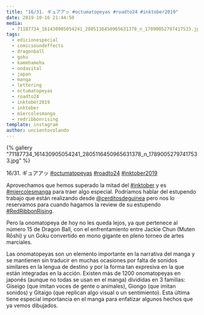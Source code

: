 ```yaml
---
title: "16/31. ギュアアッ #octumatopeyas #roadto24 #inktober2019"
date: 2019-10-16 21:44:50
media: 
  - 71187734_161430905054241_2805116450965631378_n_17890052797417533.jpg
tags: 
  - edicionespecial
  - comicsoundeffects
  - dragonball
  - goku
  - kamehameha
  - ondavital
  - japan
  - manga
  - lettering
  - octumatopeyas
  - roadto24
  - inktober2019
  - inktober
  - miercolesmanga
  - redribbonrising
template: instagram
author: uncientovolando
---
```


{% gallery "71187734_161430905054241_2805116450965631378_n_17890052797417533.jpg" %}

16/31. ギュアアッ [#octumatopeyas](/etiquetas/octumatopeyas) [#roadto24](/etiquetas/roadto24) [#inktober2019](/etiquetas/inktober2019)

Aprovechamos que hemos superado la mitad del [#inktober](/etiquetas/inktober) y es [#miercolesmanga](/etiquetas/miercolesmanga) para traer algo especial. Podríamos hablar del estupendo trabajo que están realizando desde [@cerditosdeguinea](https://instagram.com/cerditosdeguinea) pero nos lo reservamos para cuando hagamos la review de su estupendo [#RedRibbonRising](/etiquetas/redribbonrising).

Pero la onomatopeya de hoy no les queda lejos, ya que pertenece al número 15 de Dragon Ball, con el enfrentamiento entre Jackie Chun (Muten Rōshi) y un Goku convertido en mono gigante en pleno torneo de artes marciales.

Las onomatopeyas son un elemento importante en la narrativa del manga y se mantienen sin traducir en muchas ocasiones por falta de sonidos similares en la lengua de destino y por la forma tan expresiva en la que están integradas en la acción. Existen más de 1200 onomatopeyas en japonés (aunque no todas se usan en el manga) divididas en 3 familias: Giseigo (que imitan voces de gente o animales), Giongo (que imitan sonidos) y
Gitaigo (que replican algo visual o un sentimiento). Esta última tiene especial importancia en el manga para enfatizar algunos hechos que ya vemos dibujados.
